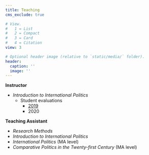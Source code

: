 ```yaml
---
title: Teaching
cms_exclude: true

# View.
#   1 = List
#   2 = Compact
#   3 = Card
#   4 = Citation
view: 3

# Optional header image (relative to `static/media/` folder).
header:
  caption: ''
  image: ''
---
```


**Instructor**  
* *Introduction to International Politics*  
    *  Student evaluations  
        *  [2019](/teaching/eval2019.pdf/)
        *  2020  
  

**Teaching Assistant**  
* *Research Methods*  
* *Introduction to International Politics*  
* *International Politics* (MA level)  
* *Comparative Politics in the Twenty-first Century* (MA level)
